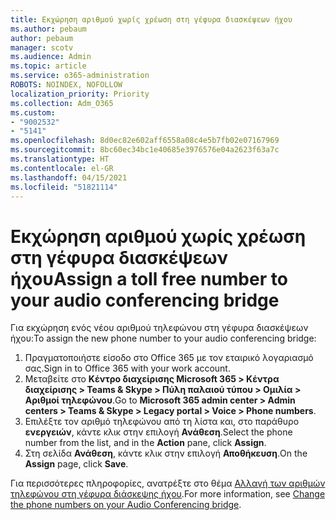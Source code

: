 ```yaml
---
title: Εκχώρηση αριθμού χωρίς χρέωση στη γέφυρα διασκέψεων ήχου
ms.author: pebaum
author: pebaum
manager: scotv
ms.audience: Admin
ms.topic: article
ms.service: o365-administration
ROBOTS: NOINDEX, NOFOLLOW
localization_priority: Priority
ms.collection: Adm_O365
ms.custom:
- "9002532"
- "5141"
ms.openlocfilehash: 8d0ec82e602aff6558a08c4e5b7fb02e07167969
ms.sourcegitcommit: 8bc60ec34bc1e40685e3976576e04a2623f63a7c
ms.translationtype: HT
ms.contentlocale: el-GR
ms.lasthandoff: 04/15/2021
ms.locfileid: "51821114"
---
```

# <a name="assign-a-toll-free-number-to-your-audio-conferencing-bridge"></a><span data-ttu-id="6fdb1-102">Εκχώρηση αριθμού χωρίς χρέωση στη γέφυρα διασκέψεων ήχου</span><span class="sxs-lookup"><span data-stu-id="6fdb1-102">Assign a toll free number to your audio conferencing bridge</span></span>

<span data-ttu-id="6fdb1-103">Για εκχώρηση ενός νέου αριθμού τηλεφώνου στη γέφυρα διασκέψεων ήχου:</span><span class="sxs-lookup"><span data-stu-id="6fdb1-103">To assign the new phone number to your audio conferencing bridge:</span></span>

1. <span data-ttu-id="6fdb1-104">Πραγματοποιήστε είσοδο στο Office 365 με τον εταιρικό λογαριασμό σας.</span><span class="sxs-lookup"><span data-stu-id="6fdb1-104">Sign in to Office 365 with your work account.</span></span>
2. <span data-ttu-id="6fdb1-105">Μεταβείτε στο **Κέντρο διαχείρισης Microsoft 365 > Κέντρα διαχείρισης > Teams & Skype > Πύλη παλαιού τύπου > Ομιλία > Αριθμοί τηλεφώνου**.</span><span class="sxs-lookup"><span data-stu-id="6fdb1-105">Go to **Microsoft 365 admin center > Admin centers > Teams & Skype > Legacy portal > Voice > Phone numbers**.</span></span>
3. <span data-ttu-id="6fdb1-106">Επιλέξτε τον αριθμό τηλεφώνου από τη λίστα και, στο παράθυρο **ενεργειών**, κάντε κλικ στην επιλογή **Ανάθεση**.</span><span class="sxs-lookup"><span data-stu-id="6fdb1-106">Select the phone number from the list, and in the **Action** pane, click **Assign**.</span></span>
4. <span data-ttu-id="6fdb1-107">Στη σελίδα **Ανάθεση**, κάντε κλικ στην επιλογή **Αποθήκευση**.</span><span class="sxs-lookup"><span data-stu-id="6fdb1-107">On the **Assign** page, click **Save**.</span></span>

<span data-ttu-id="6fdb1-108">Για περισσότερες πληροφορίες, ανατρέξτε στο θέμα [Αλλαγή των αριθμών τηλεφώνου στη γέφυρα διάσκεψης ήχου](https://docs.microsoft.com/MicrosoftTeams/change-the-phone-numbers-on-your-audio-conferencing-bridge).</span><span class="sxs-lookup"><span data-stu-id="6fdb1-108">For more information, see [Change the phone numbers on your Audio Conferencing bridge](https://docs.microsoft.com/MicrosoftTeams/change-the-phone-numbers-on-your-audio-conferencing-bridge).</span></span>
